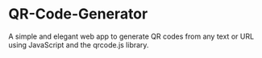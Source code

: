 # QR-Code-Generator
A simple and elegant web app to generate QR codes from any text or URL using JavaScript and the qrcode.js library.
